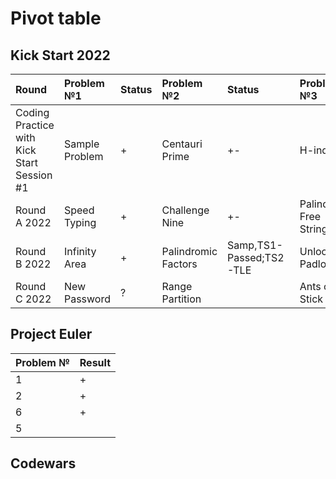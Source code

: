 # Pivot table
## Kick Start 2022
| Round                                      | Problem №1     | Status | Problem №2          | Status                  | Problem №3              | Status | Problem №4            | Status        | Problem №5 | Status |
|:-------------------------------------------|:---------------|:-------|:--------------------|:------------------------|:------------------------|:-------|:----------------------|:--------------|:-----------|:-------|
| Coding Practice with Kick Start Session #1 | Sample Problem | +      | Centauri Prime      | +-                      | H-index                 | +-     | Hex                   |               | Milk Tea   |        |
| Round A 2022                               | Speed Typing   | +      | Challenge Nine      | +-                      | Palindrome Free Strings | +-     | Interesting Integers  | solved 1 test |            |        |
| Round B 2022                               | Infinity Area  | +      | Palindromic Factors | Samp,TS1-Passed;TS2-TLE | Unlock the Padlock      |        | Hamiltonian Tour      |               |            |        |
| Round C 2022                               | New Password   | ?      | Range Partition     |                         | Ants on a Stick         |        | Palindromic Deletions |               |            |        |
                                                                                                                                                                                                                                  

## Project Euler
| Problem № | Result |
|-----------|--------|
| 1         | +      |
| 2         | +      |
| 6         | +      |
| 5         |        |

## Codewars
